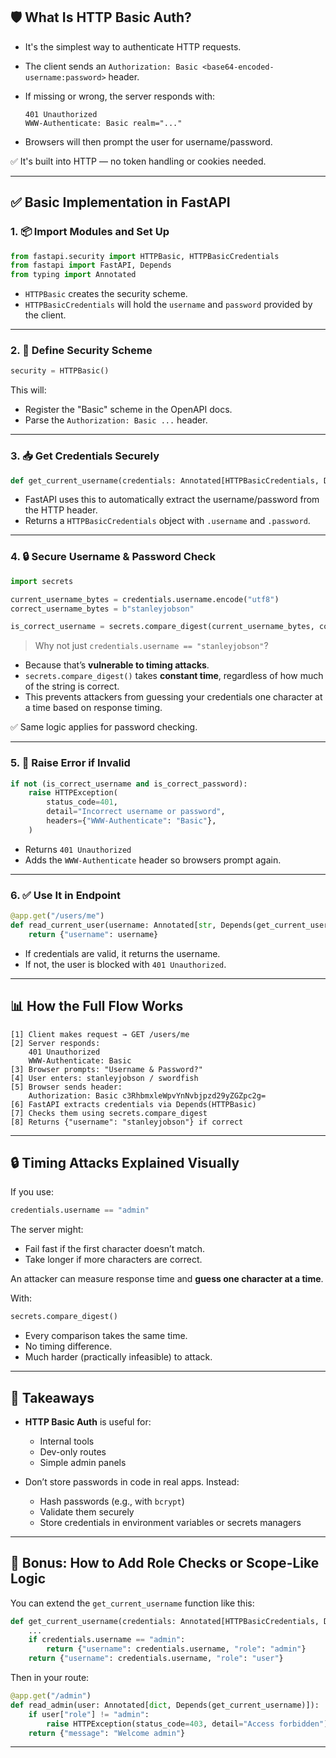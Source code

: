 ## 🛡️ What Is HTTP Basic Auth?

* It's the simplest way to authenticate HTTP requests.
* The client sends an `Authorization: Basic <base64-encoded-username:password>` header.
* If missing or wrong, the server responds with:

  ```http
  401 Unauthorized
  WWW-Authenticate: Basic realm="..."
  ```
* Browsers will then prompt the user for username/password.

✅ It's built into HTTP — no token handling or cookies needed.

---

## ✅ Basic Implementation in FastAPI

### 1. 📦 Import Modules and Set Up

```python
from fastapi.security import HTTPBasic, HTTPBasicCredentials
from fastapi import FastAPI, Depends
from typing import Annotated
```

* `HTTPBasic` creates the security scheme.
* `HTTPBasicCredentials` will hold the `username` and `password` provided by the client.

---

### 2. 🔐 Define Security Scheme

```python
security = HTTPBasic()
```

This will:

* Register the "Basic" scheme in the OpenAPI docs.
* Parse the `Authorization: Basic ...` header.

---

### 3. 📥 Get Credentials Securely

```python
def get_current_username(credentials: Annotated[HTTPBasicCredentials, Depends(security)]):
```

* FastAPI uses this to automatically extract the username/password from the HTTP header.
* Returns a `HTTPBasicCredentials` object with `.username` and `.password`.

---

### 4. 🔒 Secure Username & Password Check

```python
import secrets

current_username_bytes = credentials.username.encode("utf8")
correct_username_bytes = b"stanleyjobson"

is_correct_username = secrets.compare_digest(current_username_bytes, correct_username_bytes)
```

> Why not just `credentials.username == "stanleyjobson"`?

* Because that’s **vulnerable to timing attacks**.
* `secrets.compare_digest()` takes **constant time**, regardless of how much of the string is correct.
* This prevents attackers from guessing your credentials one character at a time based on response timing.

✅ Same logic applies for password checking.

---

### 5. 🚫 Raise Error if Invalid

```python
if not (is_correct_username and is_correct_password):
    raise HTTPException(
        status_code=401,
        detail="Incorrect username or password",
        headers={"WWW-Authenticate": "Basic"},
    )
```

* Returns `401 Unauthorized`
* Adds the `WWW-Authenticate` header so browsers prompt again.

---

### 6. ✅ Use It in Endpoint

```python
@app.get("/users/me")
def read_current_user(username: Annotated[str, Depends(get_current_username)]):
    return {"username": username}
```

* If credentials are valid, it returns the username.
* If not, the user is blocked with `401 Unauthorized`.

---

## 📊 How the Full Flow Works

```plaintext
[1] Client makes request → GET /users/me
[2] Server responds:
    401 Unauthorized
    WWW-Authenticate: Basic
[3] Browser prompts: "Username & Password?"
[4] User enters: stanleyjobson / swordfish
[5] Browser sends header:
    Authorization: Basic c3RhbmxleWpvYnNvbjpzd29yZGZpc2g=
[6] FastAPI extracts credentials via Depends(HTTPBasic)
[7] Checks them using secrets.compare_digest
[8] Returns {"username": "stanleyjobson"} if correct
```

---

## 🔒 Timing Attacks Explained Visually

If you use:

```python
credentials.username == "admin"
```

The server might:

* Fail fast if the first character doesn’t match.
* Take longer if more characters are correct.

An attacker can measure response time and **guess one character at a time**.

With:

```python
secrets.compare_digest()
```

* Every comparison takes the same time.
* No timing difference.
* Much harder (practically infeasible) to attack.

---

## 🧠 Takeaways

* **HTTP Basic Auth** is useful for:

  * Internal tools
  * Dev-only routes
  * Simple admin panels

* Don’t store passwords in code in real apps. Instead:

  * Hash passwords (e.g., with `bcrypt`)
  * Validate them securely
  * Store credentials in environment variables or secrets managers

---

## 🚀 Bonus: How to Add Role Checks or Scope-Like Logic

You can extend the `get_current_username` function like this:

```python
def get_current_username(credentials: Annotated[HTTPBasicCredentials, Depends(security)]):
    ...
    if credentials.username == "admin":
        return {"username": credentials.username, "role": "admin"}
    return {"username": credentials.username, "role": "user"}
```

Then in your route:

```python
@app.get("/admin")
def read_admin(user: Annotated[dict, Depends(get_current_username)]):
    if user["role"] != "admin":
        raise HTTPException(status_code=403, detail="Access forbidden")
    return {"message": "Welcome admin"}
```

---

